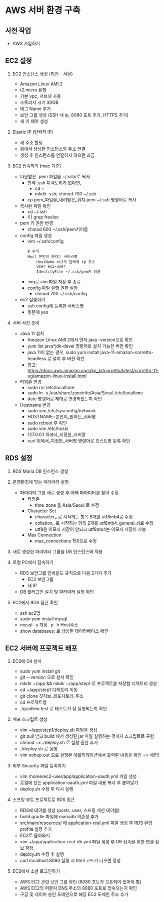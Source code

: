 # AWS 서버 환경 구축

## 사전 작업
- AWS 가입하기

## EC2 설정
1. EC2 인스턴스 생성 (리전 - 서울)
    - Amazon Linux AMI 2
    - t2.micro 유형
    - 기본 vpc, 서브넷 사용
    - 스토리지 크기 30GB
    - 태그 Name 추가
    - 보안 그룹 생성 (SSH 내 ip, 8080 포트 추가, HTTPS 추가)
    - 새 키 페어 생성
    
2. Elastic IP (탄력적 IP)
    - 새 주소 할당
    - 위에서 생성한 인스턴스와 주소 연결
    - 생성 후 인스턴스를 연결하지 않으면 과금
    
3. EC2 접속하기 (mac 기준)
    - 다운받은 .pem 파일을 ~/.ssh/로 복사
        + 만약 .ssh 디렉토리가 없다면,
            * cd ~
            * mkdir .ssh; chmod 700 ~/.ssh
        + cp pem_파일을_내려받은_위치.pem ~/.ssh 명령어로 복사
    - 복사된 파일 확인
        + cd ~/.ssh
        + ll | grep freelec
    - pem 키 권한 변경
        + chmod 600 ~/.ssh/pem키이름
    - config 파일 생성
        + vim ~/.ssh/config
          ```
          # 주석
          Host 본인이 원라는 서비스명
              HostName ec2의 탄력적 ip 주소
              User ec2-user
              IdentityFile ~/.ssh/pem키 이름
          ```
        + :wq로 vim 파일 저장 후 종료
        + config 파일 실행 권한 설정
            * chmod 700 ~/.ssh/config
    - ec2 실행하기
        + ssh config에 등록한 서비스명
        + 질문에 yes
   
4. 서버 사전 준비
   - Java 11 설치
      + Amazon Linux AMI 2에서 먼저 java -version으로 확인
      + yum list java*jdk-devel 명령어로 설치 가능한 버전 확인
      + java 11이 없는 경우, sudo yum install java-11-amazon-corretto-headless 로 설치 후 버전 확인
      + 참고: https://docs.aws.amazon.com/ko_kr/corretto/latest/corretto-11-ug/amazon-linux-install.html
   - 타임존 변경
      + sudo rm /etc/localtime
      + sudo ln -s /usr/share/zoneinfo/Asia/Seoul /etc/localtime
      + date 명령어로 제대로 변경되었는지 확인
   - Hostname 변경
      + sudo vim /etc/sysconfig/network
      + HOSTNAME=본인이_원하는_서버명
      + sudo reboot 후 확인
      + sudo vim /etc/hosts
      + 127.0.0.1 위에서_지정한_서버명
      + curl 위에서_지정한_서버명 명령어로 호스트명 등록 확인
    
## RDS 설정
1. RDS Maria DB 인스턴스 생성
   
2. 운영환경에 맞는 파라미터 설정
    - 파라미터 그룹 새로 생성 후 아래 파라미터를 찾아 수정
        + 타임존   
            * time_zone 을 Asia/Seoul 로 수정
        + Character Set
            * character_ 로 시작하는 항목 6개를 utf8mb4로 수정
            * collation_ 로 시작하는 항목 2개를 utf8mb4_general_ci로 수정
            * utf8은 이모지 저장이 안되고 utf8mb4는 이모지 저장이 가능
        + Max Connection
            * max_connections 150으로 수정
    
3. 새로 생성한 파라미터 그룹을 DB 인스턴스에 적용

4. 로컬 PC에서 접속하기
    - RDS 보안그룹 인바운드 규칙으로 다음 2가지 추가
        + EC2 보안그룹
        + 내 IP
    - DB 플러그인 설치 및 파라미터 설정 확인
    
5. EC2에서 RDS 접근 확인
    - ssh ec2명
    - sudo yum install mysql
    - mysql -u 계정 -p -h Host주소
    - show databases; 로 생성한 데이터베이스 확인
    
## EC2 서버에 프로젝트 배포
1. EC2에 Git 설치
    - sudo yum install git 
    - git --version 으로 설치 확인
    - mkdir ~/app && mkdir ~/app/step1 로 프로젝트를 저장할 디렉토리 생성
    - cd ~/app/step1 디렉토리 이동
    - git clone 깃허브_레포지토리_주소
    - cd 프로젝트명
    - ./gradlew test 로 테스트가 잘 실행되는지 확인
    
2. 배포 스크립트 생성
    - vim ~/app/step1/deploy.sh 파일을 생성
    - git pull 받고 build 해서 생성된 jar 파일 실행하는 것까지 스크립트로 구현
    - chmod +x ./deploy.sh 로 실행 권한 추가
    - ./deploy.sh 로 실행
    - vim nohup.out 으로 실행된 애플리케이션에서 출력된 내용을 확인 => 에러!
    
3. 외부 Security 파일 등록하기
    - vim /home/ec2-user/app/application-oauth.yml 파일 생성
    - 로컬에 있는 application-oauth.yml 파일 내용 복사 후 붙여넣기
    - deploy.sh 수정 후 다시 실행
    
4. 스프링 부트 프로젝트로 RDS 접근
    - RDS에 테이블 생성 (posts, user, 스프링 세션 테이블)
    - build.gradle 파일에 mariadb 의존성 추가
    - src/main/resources/ 에 application-real.yml 파일 생성 후 RDS 환경 profile 설정 추가
    - EC2로 돌아와서
    - vim ~/app/application-real-db.yml 파일 생성 후 DB 접속을 위한 연결 정보 저장
    - deploy.sh 수정 후 실행
    - curl localhost:8080 실행 시 html 코드가 나오면 정상
    
5. EC2에서 소셜 로그인하기
    - AWS EC2 관련 보안 그룹 확인 (8080 포트가 오픈되어 있어야 함)
    - AWS EC2의 퍼블릭 DNS 주소의 8080 포트로 접속되는지 확인
    - 구글 및 네이버 승인 도메인으로 해당 EC2 도메인 주소 추가